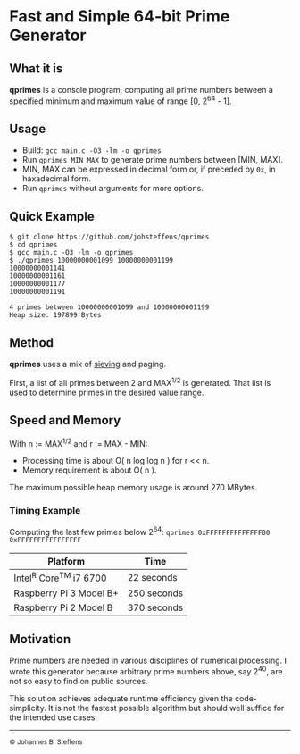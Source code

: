 # Fast and Simple 64-bit Prime Generator

## What it is

**qprimes** is a console program, computing all prime numbers 
between a specified minimum and maximum value of range [0, 2<sup>64</sup> - 1].

## Usage

   * Build: `gcc main.c -O3 -lm -o qprimes`
   * Run `qprimes MIN MAX` to generate prime numbers between [MIN, MAX].
   * MIN, MAX can be expressed in decimal form or, if preceded by `0x`, in haxadecimal form.
   * Run `qprimes` without arguments for more options.

## Quick Example

```
$ git clone https://github.com/johsteffens/qprimes
$ cd qprimes
$ gcc main.c -O3 -lm -o qprimes
$ ./qprimes 10000000001099 10000000001199
10000000001141
10000000001161
10000000001177
10000000001191

4 primes between 10000000001099 and 10000000001199
Heap size: 197899 Bytes
```
## Method

**qprimes** uses a mix of [sieving](https://en.wikipedia.org/wiki/Sieve_of_Eratosthenes) 
and paging.

First, a list of all primes between 2 and MAX<sup>1/2</sup> is generated.
That list is used to determine primes in the desired value range.

## Speed and Memory

With n := MAX<sup>1/2</sup> and r := MAX - MIN:

   * Processing time is about O( n log log n ) for r << n.
   * Memory requirement is about O( n ).
   
The maximum possible heap memory usage is around 270 MBytes.
   
### Timing Example

Computing the last few primes below 2<sup>64</sup>:
`qprimes 0xFFFFFFFFFFFFFF00 0xFFFFFFFFFFFFFFFF`

|Platform | Time |
| ------- | ---- |
| Intel<sup>R</sup> Core<sup>TM</sup> i7 6700 |  22 seconds |
| Raspberry Pi 3 Model B+  | 250 seconds | 
| Raspberry Pi 2 Model B   | 370 seconds |

## Motivation

Prime numbers are needed in various disciplines of numerical processing.
I wrote this generator because arbitrary prime numbers above, say 2<sup>40</sup>,
are not so easy to find on public sources.

This solution achieves adequate runtime efficiency given the code-simplicity. 
It is not the fastest possible algorithm but should well suffice for the intended use cases.

------

<sub>&copy; Johannes B. Steffens</sub>


